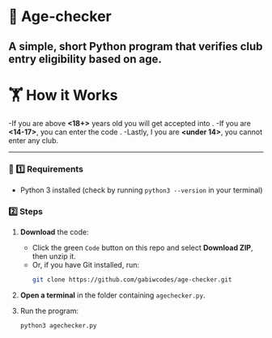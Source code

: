 # 👋 Age-checker
A simple, short Python program that verifies club entry eligibility based on age.
----------
# 🏋️ How it Works
-If you are above **<18+>** years old you will get accepted into **<Club Bizzare>**.
-If you are **<14-17>**, you can enter the code **<Minority Club>**.
-Lastly, I you are **<under 14>**, you cannot enter any club.

----------
### 🚀 1️⃣ Requirements
- Python 3 installed (check by running `python3 --version` in your terminal)

### 2️⃣ Steps
1. **Download** the code:
   - Click the green `Code` button on this repo and select **Download ZIP**, then unzip it.
   - Or, if you have Git installed, run:
     ```bash
     git clone https://github.com/gabiwcodes/age-checker.git
     ```

2. **Open a terminal** in the folder containing `agechecker.py`.

3. Run the program:
   ```bash
   python3 agechecker.py
